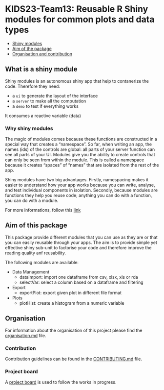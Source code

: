 # KIDS23-Team13: Reusable R Shiny modules for common plots and data types

- [Shiny modules](#what-is-a-shiny-module)
- [Aim of the package](#aim-of-this-package)
- [Organisation and contribution](#organisation)

## What is a shiny module

Shiny modules is an autonomous shiny app that help to contanerize the code.
Therefore they need:

- a `ui` to generate the layout of the interface
- a `server` to make all the computation
- a `demo` to test if everything works

It consumes a reactive variable (data)

### Why shiny modules

The magic of modules comes because these functions are constructed in a special way that creates a “namespace”. So far, when writing an app, the names (ids) of the controls are global: all parts of your server function can see all parts of your UI. Modules give you the ability to create controls that can only be seen from within the module. This is called a namespace because it creates “spaces” of “names” that are isolated from the rest of the app.

Shiny modules have two big advantages. Firstly, namespacing makes it easier to understand how your app works because you can write, analyse, and test individual components in isolation. Secondly, because modules are functions they help you reuse code; anything you can do with a function, you can do with a module.

For more informations, follow this [link](https://mastering-shiny.org/scaling-modules.html)

## Aim of this package

This package provide different modules that you can use as they are or that you can easily reusable through your apps.
The aim is to provide simple yet effective shiny sub-unit to factorise your code and therefore improve the reading quality anf reusability.

The following modules are available:

- Data Management
    - dataImport: import one dataframe from csv, xlsx, xls or rda
    - selectVar: select a column based on a dataframe and filtering
- Export
    - exportPlot: export given plot in different file format
- Plots
    - plotHist: create a histogram from a numeric variable

## Organisation

For information about the organisation of this project please find the [organisation.md](/documentation/organisation.md) file.

### Contribution

Contribution guidelines can be found in the [CONTRIBUTING.md](/documentation/CONTRIBUTING.md) file.

### Project board

A [project board](https://github.com/orgs/stjude-biohackathon/projects/7/views/1) is used to follow the works in progress.
